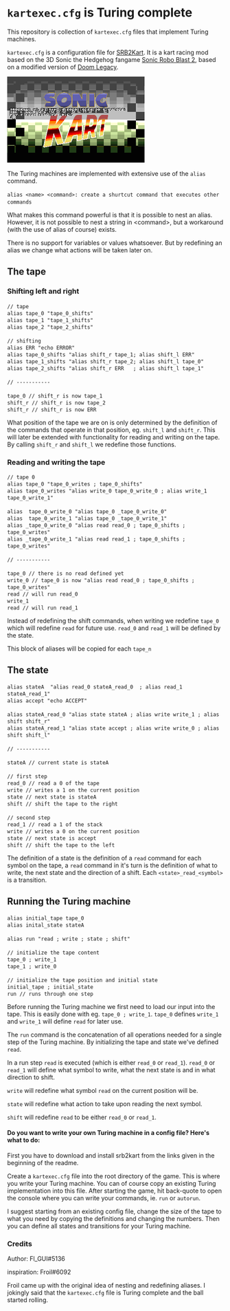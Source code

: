 # `kartexec.cfg` is Turing complete

This repository is collection of `kartexec.cfg` files that implement Turing machines.

`kartexec.cfg` is a configuration file for [SRB2Kart](https://srb2.org/mods/). It is a kart racing mod based on the 3D Sonic the Hedgehog fangame [Sonic Robo Blast 2](https://srb2.org/), based on a modified version of [Doom Legacy](http://doomlegacy.sourceforge.net/).

![demo](img/demo.gif?raw=true)

The Turing machines are implemented with extensive use of the `alias` command.

`alias <name> <command>: create a shurtcut command that executes other commands` 

What makes this command powerful is that it is possible to nest an alias. However, it is not possible to nest a string in \<command\>, but a workaround (with the use of alias of course) exists. 

There is no support for variables or values whatsoever. But by redefining an alias we change what actions will be taken later on.

## The tape

### Shifting left and right

```
// tape
alias tape_0 "tape_0_shifts"
alias tape_1 "tape_1_shifts"
alias tape_2 "tape_2_shifts"

// shifting
alias ERR "echo ERROR"
alias tape_0_shifts "alias shift_r tape_1; alias shift_l ERR"
alias tape_1_shifts "alias shift_r tape_2; alias shift_l tape_0"
alias tape_2_shifts "alias shift_r ERR   ; alias shift_l tape_1"

// -----------

tape_0 // shift_r is now tape_1
shift_r // shift_r is now tape_2
shift_r // shift_r is now ERR
```

What position of the tape we are on is only determined by the definition of the commands that operate in that position, eg. `shift_l` and `shift_r`. This will later be extended with functionality for reading and writing on the tape. By calling `shift_r` and `shift_l` we redefine those functions.



### Reading and writing the tape

```
// tape 0
alias tape_0 "tape_0_writes ; tape_0_shifts"
alias tape_0_writes "alias write_0 tape_0_write_0 ; alias write_1 tape_0_write_1"

alias  tape_0_write_0 "alias tape_0 _tape_0_write_0"
alias  tape_0_write_1 "alias tape_0 _tape_0_write_1"
alias _tape_0_write_0 "alias read read_0 ; tape_0_shifts ; tape_0_writes"
alias _tape_0_write_1 "alias read read_1 ; tape_0_shifts ; tape_0_writes"

// -----------

tape_0 // there is no read defined yet
write_0 // tape_0 is now "alias read read_0 ; tape_0_shifts ; tape_0_writes"
read // will run read_0
write_1
read // will run read_1
```

Instead of redefining the shift commands, when writing we redefine `tape_0 ` which will redefine `read` for future use. `read_0` and `read_1` will be defined by the state.

This block of aliases will be copied for each `tape_n`

## The state

```
alias stateA  "alias read_0 stateA_read_0  ; alias read_1 stateA_read_1"
alias accept "echo ACCEPT"

alias stateA_read_0 "alias state stateA ; alias write write_1 ; alias shift shift_r"
alias stateA_read_1 "alias state accept ; alias write write_0 ; alias shift shift_l"

// -----------

stateA // current state is stateA

// first step
read_0 // read a 0 of the tape
write // writes a 1 on the current position
state // next state is stateA
shift // shift the tape to the right

// second step
read_1 // read a 1 of the stack
write // writes a 0 on the current position
state // next state is accept
shift // shift the tape to the left
```

The definition of a state is the definition of a  `read` command for each symbol on the tape, a `read` command in it's turn is the definition of what to write, the next state and the direction of a shift. Each `<state>_read_<symbol>` is a transition.

## Running the Turing machine

```
alias initial_tape tape_0
alias inital_state stateA

alias run "read ; write ; state ; shift"

// initialize the tape content
tape_0 ; write_1
tape_1 ; write_0

// initialize the tape position and initial state
initial_tape ; initial_state
run // runs through one step
```

Before running the Turing machine we first need to load our input into the tape. This is easily done with eg. `tape_0 ; write_1`. `tape_0` defines `write_1` and `write_1` will define `read` for later use.

The `run` command is the concatenation of all operations needed for a single step of the Turing machine. By initializing the tape and state we've defined `read`.

In a run step `read` is executed (which is either `read_0` or `read_1`).  `read_0` or `read_1` will define what symbol to write, what the next state is and in what direction to shift.

 `write` will redefine what symbol `read` on the current position will be.

`state` will redefine what action to take upon reading the next symbol.

`shift` will redefine `read` to be either `read_0` or `read_1`.



#### Do you want to write your own Turing machine in a config file? Here's what to do:

First you have to download and install srb2kart from the links given in the beginning of the readme.

Create a `kartexec.cfg` file into the root directory of the game. This is where you write your Turing machine. You can of course copy an existing Turing implementation into this file. After starting the game, hit back-quote to open the console where you can write your commands, ie. `run` or `autorun`.

I suggest starting from an existing config file, change the size of the tape to what you need by copying the definitions and changing the numbers. Then you can define all states and transitions for your Turing machine.

### Credits

Author: Fl_GUI#5136

inspiration: Froil#6092

Froil came up with the original idea of nesting and redefining aliases. I jokingly said that the `kartexec.cfg` file is Turing complete and the ball started rolling.
